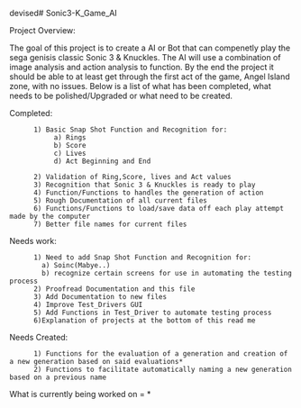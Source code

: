 devised# Sonic3-K_Game_AI

Project Overview:

The goal of this project is to create a AI or Bot that can compenetly play the sega genisis classic Sonic 3 & Knuckles.
The AI will use a combination of image analysis and action analysis to function. By the end the project it should be able to
at least get through the first act of the game, Angel Island zone, with no issues. Below is a list of what has been completed,
what needs to be polished/Upgraded or what need to be created.


Completed:

          1) Basic Snap Shot Function and Recognition for:
               a) Rings
               b) Score
               c) Lives
               d) Act Beginning and End

          2) Validation of Ring,Score, lives and Act values
          3) Recognition that Sonic 3 & Knuckles is ready to play
          4) Function/Functions to handles the generation of action
          5) Rough Documentation of all current files
          6) Functions/Functions to load/save data off each play attempt made by the computer
          7) Better file names for current files

Needs work:

          1) Need to add Snap Shot Function and Recognition for:
            a) Soinc(Mabye..)
            b) recognize certain screens for use in automating the testing process
          2) Proofread Documentation and this file
          3) Add Documentation to new files
          4) Improve Test_Drivers GUI
          5) Add Functions in Test_Driver to automate testing process
          6)Explanation of projects at the bottom of this read me

Needs Created:

          1) Functions for the evaluation of a generation and creation of a new generation based on said evaluations*
          2) Functions to facilitate automatically naming a new generation based on a previous name



 What is currently being worked on = *
